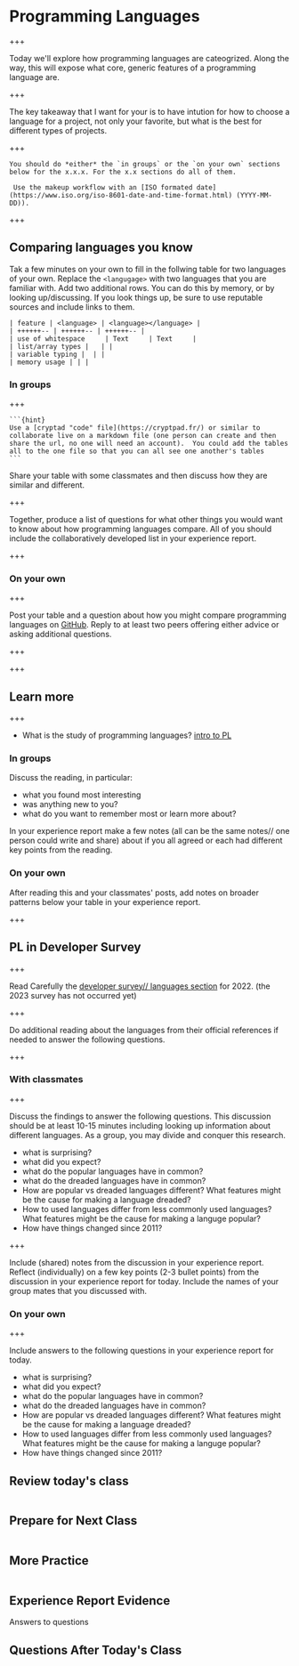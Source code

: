 
# Programming Languages

+++

Today we'll explore how programming languages are cateogrized. Along the way, this will expose what core, generic features of a programming language are.  

+++

The key takeaway that I want for your is to have intution for how to choose a language for a project, not only your favorite, but what is the best for different types of projects.

+++

```{tip}
You should do *either* the `in groups` or the `on your own` sections below for the x.x.x. For the x.x sections do all of them.
```

```{important}
 Use the makeup workflow with an [ISO formated date](https://www.iso.org/iso-8601-date-and-time-format.html) (YYYY-MM-DD)). 
```
+++


##  Comparing languages you know

Tak a few minutes on your own to fill in the follwing table for two languages of your own. Replace the `<langugage>` with two languages that you are familiar with. Add two additional rows. You can do this by memory, or by looking up/discussing. If you look things up, be sure to use reputable sources and include links to them. 

```
| feature | <language> | <language></language> |
| ++++++-- | ++++++-- | ++++++-- |
| use of whitespace     | Text     | Text     |
| list/array types |   | |
| variable typing |  | | 
| memory usage | | | 
```

### In groups

+++
````{margin}
```{hint}
Use a [cryptad "code" file](https://cryptpad.fr/) or similar to collaborate live on a markdown file (one person can create and then share the url, no one will need an account).  You could add the tables all to the one file so that you can all see one another's tables
```
````
Share your table with some classmates and then discuss how they are similar and different.  

+++

Together, produce a list of questions for what other things you would want to know about how programming languages compare.  All of you should include the collaboratively developed list in your experience report. 


+++


### On your own

+++

Post your table and a question about how you might compare programming languages on [GitHub](https://github.com/introcompsys/sp23community/discussions/6). Reply to at least two peers offering either advice or asking additional questions.  

+++


+++


## Learn more

+++

- What is the study of programming languages? [intro to PL](https://www3.cs.stonybrook.edu/~pfodor/courses/CSE260/_L01_Introduction_Programming_Languages.pdf)


### In groups 

Discuss the reading, in particular: 
- what you found most interesting
- was anything new to you? 
- what do you want to remember most or learn more about? 

In your experience report make a few notes (all can be the same notes// one person could write and share) about if you all agreed or each had different key points from the reading. 


### On your own 

After reading this and your classmates' posts, add notes on broader patterns below your table in your experience report.

+++


## PL in Developer Survey

+++

Read Carefully the [developer survey// languages section](https://insights.stackoverflow.com/survey)
for 2022.  (the 2023 survey has not occurred yet)

+++


Do additional reading about the languages from their official references if needed to answer the following questions.

+++

### With classmates

+++


Discuss the findings to answer the following questions. This discussion should be at least 10-15 minutes including looking up information about different languages. As a group, you may divide and conquer this research. 
- what is surprising?
- what did you expect?
- what do the popular languages have in common?
- what do the dreaded languages have in common?
- How are popular vs dreaded languages different? What features might be the cause for making a language dreaded?
- How to used languages differ from less commonly used languages? What features might be the cause for making a languge popular? 
- How have things changed since 2011? 

+++

Include (shared) notes from the discussion in your experience report. 
Reflect (individually) on a few key points (2-3 bullet points) from the discussion in your experience report for today. Include the names of your group mates that you discussed with.




### On your own

+++

Include answers to the following questions in your experience report for today. 
- what is surprising?
- what did you expect?
- what do the popular languages have in common?
- what do the dreaded languages have in common?
- How are popular vs dreaded languages different? What features might be the cause for making a language dreaded?
- How to used languages differ from less commonly used languages? What features might be the cause for making a languge popular? 
- How have things changed since 2011? 

## Review today's class

```{include} ../_review/2023-03-28.md
```



## Prepare for Next Class

```{include} ../_prepare/2023-03-28.md
```



## More Practice

```{include} ../_practice/2023-03-28.md
```



## Experience Report Evidence

Answers to questions

## Questions After Today's Class 